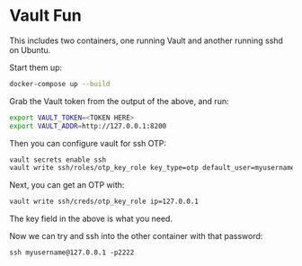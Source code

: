 # Vault Fun

This includes two containers, one running Vault and another running sshd on Ubuntu. 

Start them up:

```bash
docker-compose up --build
```

Grab the Vault token from the output of the above, and run:

```bash
export VAULT_TOKEN=<TOKEN HERE>
export VAULT_ADDR=http://127.0.0.1:8200
```

Then you can configure vault for ssh OTP:

```bash
vault secrets enable ssh
vault write ssh/roles/otp_key_role key_type=otp default_user=myusername allowed_users=myusername cidr_list=0.0.0.0/0
```

Next, you can get an OTP with:

```bash
vault write ssh/creds/otp_key_role ip=127.0.0.1
```

The key field in the above is what you need.

Now we can try and ssh into the other container with that password:

```
ssh myusername@127.0.0.1 -p2222
```

